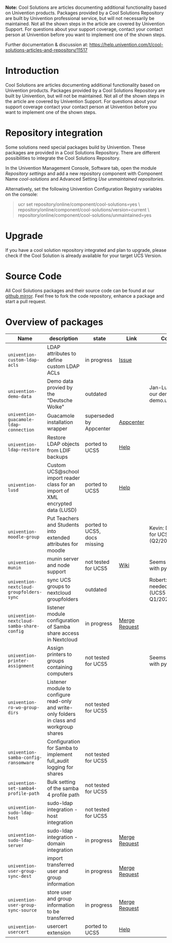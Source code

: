 
**Note:** Cool Solutions are articles documenting additional functionality based on Univention products. Packages provided by a Cool Solutions Repository are built by Univention professional service, but will not necessarily be maintained. Not all the shown steps in the article are covered by Univention Support. For questions about your support coverage, contact your contact person at Univention before you want to implement one of the shown steps.

Further documentation & discussion at: <https://help.univention.com/t/cool-solutions-articles-and-repository/11517>


# Introduction

Cool Solutions are articles documenting additional functionality based on Univention products. Packages provided by a Cool Solutions Repository are built by Univention, but will not be maintained.
Not all of the shown steps in the article are covered by Univention Support. For questions about your support coverage contact your contact person at Univention before you want to implement one of the shown steps.

# Repository integration

Some solutions need special packages build by Univention. These packages are provided in a Cool Solutions Repository. There are different possibilities to integrate the Cool Solutions Repository.

In the Univention Management Console, Software tab, open the module *Repository settings* and add a new repository component with Component Name *cool-solutions* and Advanced Setting *Use unmaintained repositories*.

Alternatively, set the following Univention Configuration Registry variables on the console:

> ucr set repository/online/component/cool-solutions=yes \\
> repository/online/component/cool-solutions/version=current \\
> repository/online/component/cool-solutions/unmaintained=yes

# Upgrade
If you have a cool solution repository integrated and plan to upgrade, please check if the Cool Solution is already available for your target UCS Version.

# Source Code

All Cool Solutions packages and their source code can be found at our [github mirror](https://github.com/univention/cool-solutions). Feel free to fork the code repository, enhance a package and start a pull request.


# Overview of packages

| Name                                      | description                                                                                 | state                        | Link                                                                                                               | Comment                                                       | Customer(s)                                   | responsible     |
|-------------------------------------------|---------------------------------------------------------------------------------------------|------------------------------|--------------------------------------------------------------------------------------------------------------------|---------------------------------------------------------------|-----------------------------------------------|-----------------|
| `univention-custom-ldap-acls`             | LDAP attributes to define custom LDAP ACLs                                                  | in progress                  | [Issue](https://git.knut.univention.de/univention/prof-services/cool-solutions/-/issues/6)                         |                                                               |                                               |                 |
| `univention-demo-data`                    | Demo data provied by the "Deutsche Wolke"                                                   | outdated                     |                                                                                                                    | Jan-Luca: Used for our demo instance demo.univention.de       | univention                                    |                 |
| `univention-guacamole-ldap-connection`    | Guacamole installation wrapper                                                              | superseded by Appcenter      | [Appcenter](https://www.univention.de/produkte/univention-app-center/app-katalog/guacamole/)                       |                                                               |                                               |                 |
| `univention-ldap-restore`                 | Restore LDAP objects from LDIF backups                                                      | ported to UCS5               | [Help](https://help.univention.com/t/cool-solution-restore-ldap-objects-attributes-and-memberships/20839)          |                                                               |                                               | DirkA, Oliver   |
| `univention-lusd`                         | Custom UCS@school import reader class for an import of XML encrypted data (LUSD)            | ported to UCS5               | [Help](https://help.univention.com/t/cool-solution-lusd-erweiterung-fur-ucs-5-0/20176)                             |                                                               | Stadt Kassel, LK Kassel, Fulda, Wetteraukreis | Tim, Oliver     |
| `univention-moodle-group`                 | Put Teachers and Students into extended attributes for moodle                               | ported to UCS5, docs missing |                                                                                                                    | Kevin: Developed for UCS 5 (Q2/2022)                          | Digital Cloak                                 | Kevin           |
| `univention-munin`                        | munin server and node support                                                               | not tested for UCS5          | [Wiki](https://wiki.univention.de/index.php?title=Cool_Solution_-_Install_and_integration_of_Munin)                | Seems to still work with python 2.7                           | LK Kassel                                     |                 |
| `univention-nextcloud-groupfolders-sync`  | sync UCS groups to nextcloud groupfolders                                                   | outdated                     |                                                                                                                    | Robert: maybe still needed in Fulda (UCS5 upgrade in Q1/2023) | Fulda                                         | Robert          |
| `univention-nextcloud-samba-share-config` | listener module configuration of Samba share access in Nextcloud                            | in progress                  | [Merge Request](https://git.knut.univention.de/univention/prof-services/cool-solutions/-/merge_requests/11)        |                                                               | LK Kassel                                     | Abdul Rahman    |
| `univention-printer-assignment`           | Assign printers to groups containing computers                                              | not tested for UCS5          |                                                                                                                    | Seems to still work with python 2.7                           | LMZ, LK Kassel                                | LukasR          |
| `univention-ro-wo-group-dirs`             | Listener module to configure read-only and write-only folders in class and workgroup shares | not tested for UCS5          |                                                                                                                    |                                                               |                                               |                 |
| `univention-samba-config-ransomware`      | Configuration for Samba to implement full_audit logging for shares                          | not tested for UCS5          |                                                                                                                    |                                                               |                                               |                 |
| `univention-set-samba4-profile-path`      | Bulk setting of the samba 4 profile path                                                    | not tested for UCS5          |                                                                                                                    |                                                               |                                               |                 |
| `univention-sudo-ldap-host`               | sudo-ldap integration - host integration                                                    | not tested for UCS5          |                                                                                                                    |                                                               |                                               |                 |
| `univention-sudo-ldap-server`             | sudo-ldap integration - domain integration                                                  | in progress                  | [Merge Request](https://git.knut.univention.de/univention/prof-services/cool-solutions/-/merge_requests/14)        |                                                               |                                               | Oliver, Florian |
| `univention-user-group-sync-dest`         | import transferred user and group information                                               | in progress                  | [Merge Request](https://git.knut.univention.de/univention/prof-services/cool-solutions/-/merge_requests/9)         |                                                               |                                               | Julian          |
| `univention-user-group-sync-source`       | store user and group information to be transferred                                          | in progress                  | [Merge Request](https://git.knut.univention.de/univention/prof-services/cool-solutions/-/merge_requests/9)         |                                                               |                                               | Julian          |
| `univention-usercert`                     | usercert extension                                                                          | ported to UCS5               | [Help](https://help.univention.com/t/cool-solution-creation-and-management-of-user-and-windows-certificates/11782) |                                                               | LTBB                                          | Timo, Jannik    |


